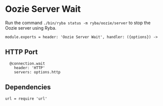 
# Oozie Server Wait

Run the command `./bin/ryba status -m ryba/oozie/server` to stop the Oozie
server using Ryba.

    module.exports = header: 'Oozie Server Wait', handler: ({options}) ->

## HTTP Port

      @connection.wait
        header: 'HTTP'
        servers: options.http

## Dependencies

    url = require 'url'
